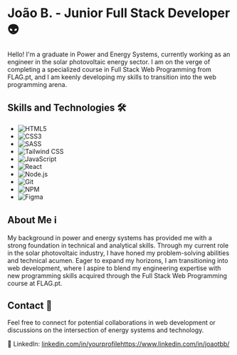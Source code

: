 # João B. - Junior Full Stack Developer 👽

Hello! I'm a graduate in Power and Energy Systems, currently working as an engineer in the solar photovoltaic energy sector. I am on the verge of completing a specialized course in Full Stack Web Programming from FLAG.pt, and I am keenly developing my skills to transition into the web programming arena.

## Skills and Technologies 🛠️
- ![HTML5](https://img.shields.io/badge/-HTML5-E34F26?style=flat&logo=html5&logoColor=white)
- ![CSS3](https://img.shields.io/badge/-CSS3-1572B6?style=flat&logo=css3)
- ![SASS](https://img.shields.io/badge/-SASS-CC6699?style=flat&logo=sass&logoColor=white)
- ![Tailwind CSS](https://img.shields.io/badge/-Tailwind_CSS-38B2AC?style=flat&logo=tailwind-css&logoColor=white)
- ![JavaScript](https://img.shields.io/badge/-JavaScript-F7DF1E?style=flat&logo=javascript&logoColor=black)
- ![React](https://img.shields.io/badge/-React-61DAFB?style=flat&logo=react&logoColor=black)
- ![Node.js](https://img.shields.io/badge/-Node.js-339933?style=flat&logo=nodedotjs&logoColor=white)
-  ![Git](https://img.shields.io/badge/-Git-F05032?style=flat&logo=git&logoColor=white)
- ![NPM](https://img.shields.io/badge/-npm-CB3837?style=flat&logo=npm&logoColor=white)
- ![Figma](https://img.shields.io/badge/-Figma-F24E1E?style=flat&logo=figma&logoColor=white)



## About Me ℹ️
My background in power and energy systems has provided me with a strong foundation in technical and analytical skills. Through my current role in the solar photovoltaic industry, I have honed my problem-solving abilities and technical acumen. Eager to expand my horizons, I am transitioning into web development, where I aspire to blend my engineering expertise with new programming skills acquired through the Full Stack Web Programming course at FLAG.pt.


## Contact 📩
Feel free to connect for potential collaborations in web development or discussions on the intersection of energy systems and technology.

🔗 LinkedIn: [linkedin.com/in/yourprofile](https://www.linkedin.com/in/joaotbb/)https://www.linkedin.com/in/joaotbb/

